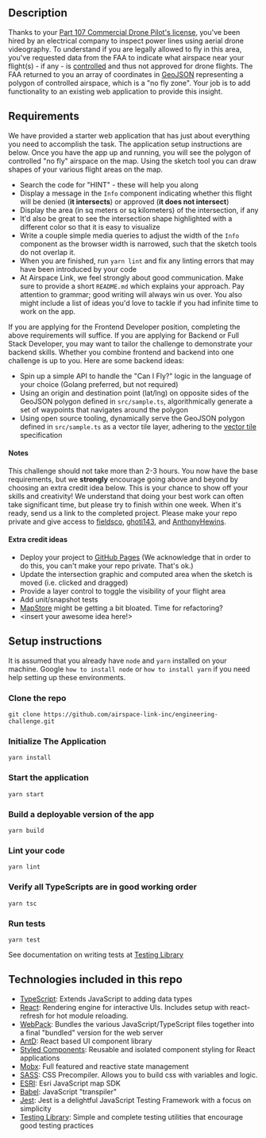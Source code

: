 ## Description

Thanks to your [Part 107 Commercial Drone Pilot's license](https://www.faa.gov/uas/commercial_operators/), you've been hired by an electrical company to inspect power lines using aerial drone videography. To understand if you are legally allowed to fly in this area, you've requested data from the FAA to indicate what airspace near your flight(s) - if any - is [controlled](https://www.faa.gov/uas/recreational_fliers/where_can_i_fly/airspace_101/) and thus not approved for drone flights. The FAA returned to you an array of coordinates in [GeoJSON](https://geojson.org/) representing a polygon of controlled airspace, which is a "no fly zone". Your job is to add functionality to an existing web application to provide this insight.

## Requirements

We have provided a starter web application that has just about everything you need to accomplish the task. The application setup instructions are below. Once you have the app up and running, you will see the polygon of controlled "no fly" airspace on the map. Using the sketch tool you can draw shapes of your various flight areas on the map.

- Search the code for "HINT" - these will help you along
- Display a message in the `Info` component indicating whether this flight will be denied (**it intersects**) or approved (**it does not intersect**)
- Display the area (in sq meters or sq kilometers) of the intersection, if any
- It'd also be great to see the intersection shape highlighted with a different color so that it is easy to visualize
- Write a couple simple media queries to adjust the width of the `Info` component as the browser width is narrowed, such that the sketch tools do not overlap it.
- When you are finished, run `yarn lint` and fix any linting errors that may have been introduced by your code
- At Airspace Link, we feel strongly about good communication. Make sure to provide a short `README.md` which explains your approach. Pay attention to grammar; good writing will always win us over. You also might include a list of ideas you'd love to tackle if you had infinite time to work on the app.

If you are applying for the Frontend Developer position, completing the above requirements will suffice. If you are applying for Backend or Full Stack Developer, you may want to tailor the challenge to demonstrate your backend skills. Whether you combine frontend and backend into one challenge is up to you. Here are some backend ideas:

- Spin up a simple API to handle the "Can I Fly?" logic in the language of your choice (Golang preferred, but not required)
- Using an origin and destination point (lat/lng) on opposite sides of the GeoJSON polygon defined in `src/sample.ts`, algorithmically generate a set of waypoints that navigates around the polygon
- Using open source tooling, dynamically serve the GeoJSON polygon defined in `src/sample.ts` as a vector tile layer, adhering to the [vector tile](https://github.com/mapbox/vector-tile-spec/tree/master/2.1/) specification

#### Notes

This challenge should not take more than 2-3 hours. You now have the base requirements, but we **strongly** encourage going above and beyond by choosing an extra credit idea below. This is your chance to show off your skills and creativity! We understand that doing your best work can often take significant time, but please try to finish within one week. When it's ready, send us a link to the completed project. Please make your repo private and give access to [fieldsco](https://github.com/fieldsco), [ghoti143](https://github.com/ghoti143), and [AnthonyHewins](https://github.com/AnthonyHewins).

#### Extra credit ideas

- Deploy your project to [GitHub Pages](https://pages.github.com/) (We acknowledge that in order to do this, you can't make your repo private. That's ok.)
- Update the intersection graphic and computed area when the sketch is moved (i.e. clicked and dragged)
- Provide a layer control to toggle the visibility of your flight area
- Add unit/snapshot tests
- [MapStore](/src/stores/MapStore.ts) might be getting a bit bloated. Time for refactoring?
- <insert your awesome idea here!>

## Setup instructions

It is assumed that you already have `node` and `yarn` installed on your machine. Google `how to install node` or `how to install yarn` if you need help setting up these environments.

### Clone the repo

`git clone https://github.com/airspace-link-inc/engineering-challenge.git`

### Initialize The Application

`yarn install`

### Start the application

`yarn start`

### Build a deployable version of the app

`yarn build`

### Lint your code

`yarn lint`

### Verify all TypeScripts are in good working order

`yarn tsc`

### Run tests

`yarn test`

See documentation on writing tests at [Testing Library](https://testing-library.com/docs/)

## Technologies included in this repo

- [TypeScript](https://www.typescriptlang.org/): Extends JavaScript to adding data types
- [React](https://reactjs.org/): Rendering engine for interactive UIs. Includes setup with react-refresh for hot module reloading.
- [WebPack](https://webpack.js.org/): Bundles the various JavaScript/TypeScript files together into a final "bundled" version for the web server
- [AntD](https://ant.design/components/overview/): React based UI component library
- [Styled Components](https://styled-components.com/): Reusable and isolated component styling for React applications
- [Mobx](https://github.com/mobxjs/mobx): Full featured and reactive state management
- [SASS](https://sass-lang.com/): CSS Precompiler. Allows you to build css with variables and logic.
- [ESRI](https://developers.arcgis.com/javascript/latest/): Esri JavaScript map SDK
- [Babel](https://babeljs.io/): JavaScript "transpiler"
- [Jest](https://jestjs.io/): Jest is a delightful JavaScript Testing Framework with a focus on simplicity
- [Testing Library](https://testing-library.com/docs/): Simple and complete testing utilities that encourage good testing practices
